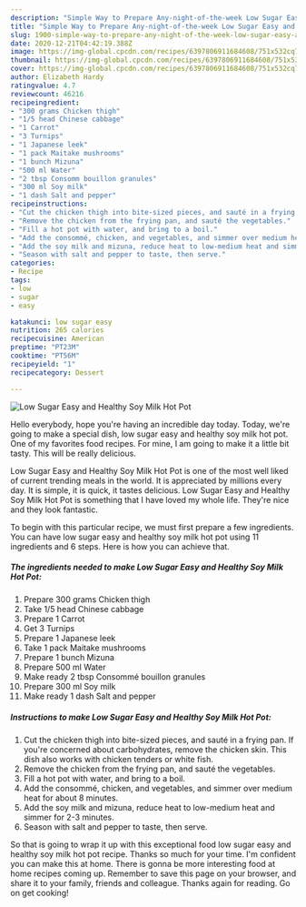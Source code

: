 ```yaml
---
description: "Simple Way to Prepare Any-night-of-the-week Low Sugar Easy and Healthy Soy Milk Hot Pot"
title: "Simple Way to Prepare Any-night-of-the-week Low Sugar Easy and Healthy Soy Milk Hot Pot"
slug: 1900-simple-way-to-prepare-any-night-of-the-week-low-sugar-easy-and-healthy-soy-milk-hot-pot
date: 2020-12-21T04:42:19.388Z
image: https://img-global.cpcdn.com/recipes/6397806911684608/751x532cq70/low-sugar-easy-and-healthy-soy-milk-hot-pot-recipe-main-photo.jpg
thumbnail: https://img-global.cpcdn.com/recipes/6397806911684608/751x532cq70/low-sugar-easy-and-healthy-soy-milk-hot-pot-recipe-main-photo.jpg
cover: https://img-global.cpcdn.com/recipes/6397806911684608/751x532cq70/low-sugar-easy-and-healthy-soy-milk-hot-pot-recipe-main-photo.jpg
author: Elizabeth Hardy
ratingvalue: 4.7
reviewcount: 46216
recipeingredient:
- "300 grams Chicken thigh"
- "1/5 head Chinese cabbage"
- "1 Carrot"
- "3 Turnips"
- "1 Japanese leek"
- "1 pack Maitake mushrooms"
- "1 bunch Mizuna"
- "500 ml Water"
- "2 tbsp Consomm bouillon granules"
- "300 ml Soy milk"
- "1 dash Salt and pepper"
recipeinstructions:
- "Cut the chicken thigh into bite-sized pieces, and sauté in a frying pan. If you&#39;re concerned about carbohydrates, remove the chicken skin. This dish also works with chicken tenders or white fish."
- "Remove the chicken from the frying pan, and sauté the vegetables."
- "Fill a hot pot with water, and bring to a boil."
- "Add the consommé, chicken, and vegetables, and simmer over medium heat for about 8 minutes."
- "Add the soy milk and mizuna, reduce heat to low-medium heat and simmer for 2-3 minutes."
- "Season with salt and pepper to taste, then serve."
categories:
- Recipe
tags:
- low
- sugar
- easy

katakunci: low sugar easy 
nutrition: 265 calories
recipecuisine: American
preptime: "PT23M"
cooktime: "PT56M"
recipeyield: "1"
recipecategory: Dessert

---
```



![Low Sugar Easy and Healthy Soy Milk Hot Pot](https://img-global.cpcdn.com/recipes/6397806911684608/751x532cq70/low-sugar-easy-and-healthy-soy-milk-hot-pot-recipe-main-photo.jpg)

Hello everybody, hope you're having an incredible day today. Today, we're going to make a special dish, low sugar easy and healthy soy milk hot pot. One of my favorites food recipes. For mine, I am going to make it a little bit tasty. This will be really delicious.



Low Sugar Easy and Healthy Soy Milk Hot Pot is one of the most well liked of current trending meals in the world. It is appreciated by millions every day. It is simple, it is quick, it tastes delicious. Low Sugar Easy and Healthy Soy Milk Hot Pot is something that I have loved my whole life. They're nice and they look fantastic.


To begin with this particular recipe, we must first prepare a few ingredients. You can have low sugar easy and healthy soy milk hot pot using 11 ingredients and 6 steps. Here is how you can achieve that.

<!--inarticleads1-->

##### The ingredients needed to make Low Sugar Easy and Healthy Soy Milk Hot Pot:

1. Prepare 300 grams Chicken thigh
1. Take 1/5 head Chinese cabbage
1. Prepare 1 Carrot
1. Get 3 Turnips
1. Prepare 1 Japanese leek
1. Take 1 pack Maitake mushrooms
1. Prepare 1 bunch Mizuna
1. Prepare 500 ml Water
1. Make ready 2 tbsp Consommé bouillon granules
1. Prepare 300 ml Soy milk
1. Make ready 1 dash Salt and pepper




<!--inarticleads2-->

##### Instructions to make Low Sugar Easy and Healthy Soy Milk Hot Pot:

1. Cut the chicken thigh into bite-sized pieces, and sauté in a frying pan. If you&#39;re concerned about carbohydrates, remove the chicken skin. This dish also works with chicken tenders or white fish.
1. Remove the chicken from the frying pan, and sauté the vegetables.
1. Fill a hot pot with water, and bring to a boil.
1. Add the consommé, chicken, and vegetables, and simmer over medium heat for about 8 minutes.
1. Add the soy milk and mizuna, reduce heat to low-medium heat and simmer for 2-3 minutes.
1. Season with salt and pepper to taste, then serve.




So that is going to wrap it up with this exceptional food low sugar easy and healthy soy milk hot pot recipe. Thanks so much for your time. I'm confident you can make this at home. There is gonna be more interesting food at home recipes coming up. Remember to save this page on your browser, and share it to your family, friends and colleague. Thanks again for reading. Go on get cooking!
